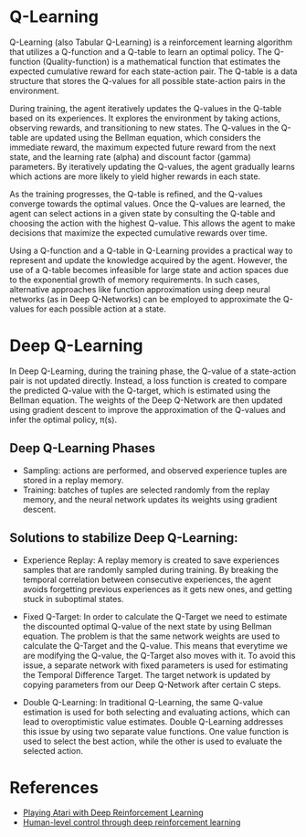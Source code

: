 # Q-Learning

Q-Learning (also Tabular Q-Learning) is a reinforcement learning algorithm that utilizes a Q-function and a Q-table to learn an optimal policy. The Q-function (Quality-function) is a mathematical function that estimates the expected cumulative reward for each state-action pair. The Q-table is a data structure that stores the Q-values for all possible state-action pairs in the environment.

During training, the agent iteratively updates the Q-values in the Q-table based on its experiences. It explores the environment by taking actions, observing rewards, and transitioning to new states. The Q-values in the Q-table are updated using the Bellman equation, which considers the immediate reward, the maximum expected future reward from the next state, and the learning rate (alpha) and discount factor (gamma) parameters. By iteratively updating the Q-values, the agent gradually learns which actions are more likely to yield higher rewards in each state.

As the training progresses, the Q-table is refined, and the Q-values converge towards the optimal values. Once the Q-values are learned, the agent can select actions in a given state by consulting the Q-table and choosing the action with the highest Q-value. This allows the agent to make decisions that maximize the expected cumulative rewards over time.

Using a Q-function and a Q-table in Q-Learning provides a practical way to represent and update the knowledge acquired by the agent. However, the use of a Q-table becomes infeasible for large state and action spaces due to the exponential growth of memory requirements. In such cases, alternative approaches like function approximation using deep neural networks (as in Deep Q-Networks) can be employed to approximate the Q-values for each possible action at a state.

# Deep Q-Learning

In Deep Q-Learning, during the training phase, the Q-value of a state-action pair is not updated directly. Instead, a loss function is created to compare the predicted Q-value with the Q-target, which is estimated using the Bellman equation. The weights of the Deep Q-Network are then updated using gradient descent to improve the approximation of the Q-values and infer the optimal policy, π(s).

## Deep Q-Learning Phases

- Sampling: actions are performed, and observed experience tuples are stored in a replay memory.
- Training: batches of tuples are selected randomly from the replay memory, and the neural network updates its weights using gradient descent.

## Solutions to stabilize Deep Q-Learning:

- Experience Replay: A replay memory is created to save experiences samples that are randomly sampled during training. By breaking the temporal correlation between consecutive experiences, the agent avoids forgetting previous experiences as it gets new ones, and getting stuck in suboptimal states.

- Fixed Q-Target: In order to calculate the Q-Target we need to estimate the discounted optimal Q-value of the next state by using Bellman equation. The problem is that the same network weights are used to calculate the Q-Target and the Q-value. This means that everytime we are modifying the Q-value, the Q-Target also moves with it. To avoid this issue, a separate network with fixed parameters is used for estimating the Temporal Difference Target. The target network is updated by copying parameters from our Deep Q-Network after certain C steps.

- Double Q-Learning: In traditional Q-Learning, the same Q-value estimation is used for both selecting and evaluating actions, which can lead to overoptimistic value estimates. Double Q-Learning addresses this issue by using two separate value functions. One value function is used to select the best action, while the other is used to evaluate the selected action. 

# References
- [Playing Atari with Deep Reinforcement Learning](https://arxiv.org/abs/1312.5602)
- [Human-level control through deep reinforcement learning](https://storage.googleapis.com/deepmind-media/dqn/DQNNaturePaper.pdf)